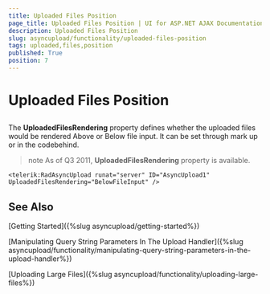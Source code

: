 ```yaml
---
title: Uploaded Files Position
page_title: Uploaded Files Position | UI for ASP.NET AJAX Documentation
description: Uploaded Files Position
slug: asyncupload/functionality/uploaded-files-position
tags: uploaded,files,position
published: True
position: 7
---
```


# Uploaded Files Position

## 

The **UploadedFilesRendering** property defines whether the uploaded files would be rendered Above or Below file input. It can be set through mark up or in the codebehind.

>note As of Q3 2011, **UploadedFilesRendering** property is available.
>


````ASPNET
<telerik:RadAsyncUpload runat="server" ID="AsyncUpload1" UploadedFilesRendering="BelowFileInput" />
````

## See Also

[Getting Started]({%slug asyncupload/getting-started%})

[Manipulating Query String Parameters In The Upload Handler]({%slug asyncupload/functionality/manipulating-query-string-parameters-in-the-upload-handler%})

[Uploading Large Files]({%slug asyncupload/functionality/uploading-large-files%})

